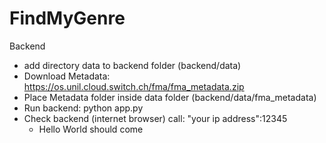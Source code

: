 # FindMyGenre

Backend
- add directory data to backend folder (backend/data)
- Download Metadata: https://os.unil.cloud.switch.ch/fma/fma_metadata.zip
- Place Metadata folder inside data folder (backend/data/fma_metadata)
- Run backend: python app.py
- Check backend (internet browser) call: "your ip address":12345
  - Hello World should come